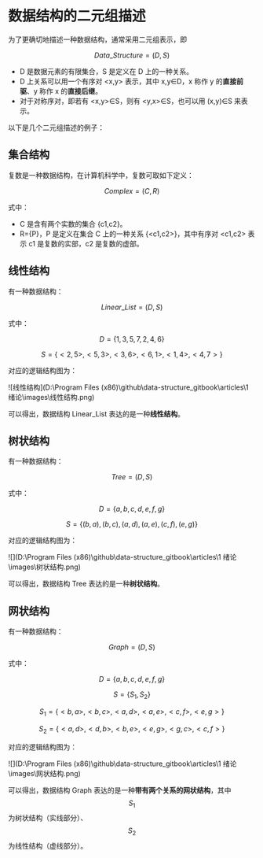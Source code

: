 # 数据结构的二元组描述

为了更确切地描述一种数据结构，通常采用二元组表示，即


$$
Data\_Structure=(D,S)
$$



- D 是数据元素的有限集合，S 是定义在 D 上的一种关系。
- D 上关系可以用一个有序对 <x,y> 表示，其中 x,y∈D，x 称作 y 的**直接前驱**、y 称作 x 的**直接后继**。
- 对于对称序对，即若有 <x,y>∈S，则有 <y,x>∈S，也可以用 (x,y)∈S 来表示。

以下是几个二元组描述的例子：

## 集合结构

复数是一种数据结构，在计算机科学中，复数可取如下定义：


$$
Complex=(C,R)
$$


式中：

- C 是含有两个实数的集合 {c1,c2}。
- R={P}，P 是定义在集合 C 上的一种关系 {<c1,c2>}，其中有序对 <c1,c2> 表示 c1 是复数的实部，c2 是复数的虚部。

## 线性结构

有一种数据结构：


$$
Linear\_List=(D,S)
$$


式中：


$$
D=\{1,3,5,7,2,4,6\}
$$

$$
S=\{<2,5>,<5,3>,<3,6>,<6,1>,<1,4>,<4,7>\}
$$



对应的逻辑结构图为：

![线性结构](D:\Program Files (x86)\github\data-structure\_gitbook\articles\1 绪论\images\线性结构.png)

可以得出，数据结构 Linear_List 表达的是一种**线性结构**。

## 树状结构

有一种数据结构：


$$
Tree=(D,S)
$$


式中：


$$
D=\{a,b,c,d,e,f,g\}
$$

$$
S=\{(b,a),(b,c),(a,d),(a,e),(c,f),(e,g)\}
$$


对应的逻辑结构图为：

![](D:\Program Files (x86)\github\data-structure\_gitbook\articles\1 绪论\images\树状结构.png)

可以得出，数据结构 Tree 表达的是一种**树状结构**。

## 网状结构

有一种数据结构：


$$
Graph=(D,S)
$$


式中：


$$
D=\{a,b,c,d,e,f,g\}
$$

$$
S=\{S_1,S_2\}
$$

$$
S_1=\{<b,a>,<b,c>,<a,d>,<a,e>,<c,f>,<e,g>\}
$$

$$
S_2=\{<a,d>,<d,b>,<b,e>,<e,g>,<g,c>,<c,f>\}
$$


对应的逻辑结构图为：

![](D:\Program Files (x86)\github\data-structure\_gitbook\articles\1 绪论\images\网状结构.png)

可以得出，数据结构 Graph 表达的是一种**带有两个关系的网状结构**，其中 $$S_1$$ 为树状结构（实线部分）、$$S_2$$ 为线性结构（虚线部分）。
